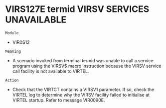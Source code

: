 # VIRS127E termid VIRSV SERVICES UNAVAILABLE

`Module`
- VIR0S12

`Meaning`
- A scenario invoked from terminal termid was unable to call a service program using the VIRSV$ macro instruction because the VIRSV service call facility is not available to VIRTEL.

`Action`
- Check that the VIRTCT contains a VIRSV1 parameter. If so, check the VIRTEL log to determine why the VIRSV facility failed to initialise at VIRTEL startup. Refer to message VIR0090E.
